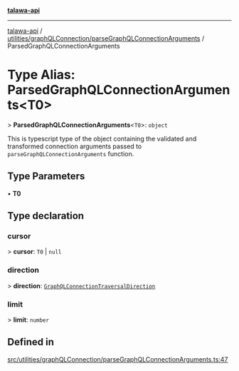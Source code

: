 [**talawa-api**](../../../../README.md)

***

[talawa-api](../../../../modules.md) / [utilities/graphQLConnection/parseGraphQLConnectionArguments](../README.md) / ParsedGraphQLConnectionArguments

# Type Alias: ParsedGraphQLConnectionArguments\<T0\>

\> **ParsedGraphQLConnectionArguments**\<`T0`\>: `object`

This is typescript type of the object containing the validated and transformed connection
arguments passed to `parseGraphQLConnectionArguments` function.

## Type Parameters

• **T0**

## Type declaration

### cursor

\> **cursor**: `T0` \| `null`

### direction

\> **direction**: [`GraphQLConnectionTraversalDirection`](../../type-aliases/GraphQLConnectionTraversalDirection.md)

### limit

\> **limit**: `number`

## Defined in

[src/utilities/graphQLConnection/parseGraphQLConnectionArguments.ts:47](https://github.com/PalisadoesFoundation/talawa-api/blob/039b0f127fb8caa46d57186ab4b3bb27fe150903/src/utilities/graphQLConnection/parseGraphQLConnectionArguments.ts#L47)

